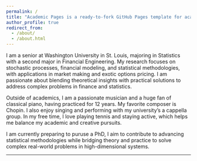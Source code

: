 ```yaml
---
permalink: /
title: "Academic Pages is a ready-to-fork GitHub Pages template for academic personal websites"
author_profile: true
redirect_from: 
  - /about/
  - /about.html
---
```

I am a senior at Washington University in St. Louis, majoring in Statistics with a second major in Financial Engineering. My research focuses on stochastic processes, financial modeling, and statistical methodologies, with applications in market making and exotic options pricing. I am passionate about blending theoretical insights with practical solutions to address complex problems in finance and statistics.

Outside of academics, I am a passionate musician and a huge fan of classical piano, having practiced for 12 years. My favorite composer is Chopin. I also enjoy singing and performing with my university’s a cappella group. In my free time, I love playing tennis and staying active, which helps me balance my academic and creative pursuits.

I am currently preparing to puruse a PhD, I aim to contribute to advancing statistical methodologies while bridging theory and practice to solve complex real-world problems in high-dimensional systems.

------
